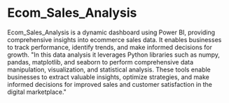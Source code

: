 # Ecom_Sales_Analysis
Ecom_Sales_Analysis is a dynamic dashboard using Power BI, providing comprehensive insights into ecommerce sales data. It enables businesses to track performance, identify trends, and make informed decisions for growth.
"In this data analysis it leverages Python libraries such as numpy, pandas, matplotlib, and seaborn to perform comprehensive data manipulation, visualization, and statistical analysis. These tools enable businesses to extract valuable insights, optimize strategies, and make informed decisions for improved sales and customer satisfaction in the digital marketplace."

